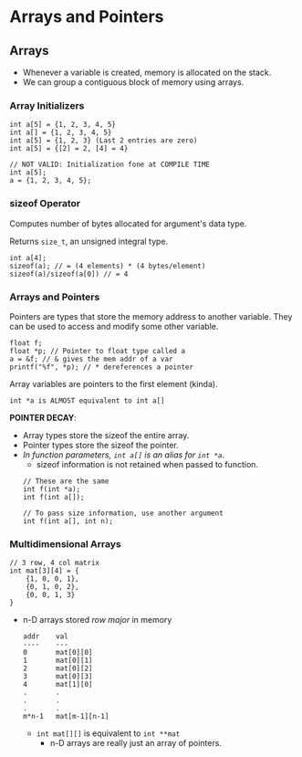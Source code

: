 # Arrays and Pointers

## Arrays

- Whenever a variable is created, memory is allocated on the stack.
- We can group a contiguous block of memory using arrays.

### Array Initializers
```
int a[5] = {1, 2, 3, 4, 5}
int a[] = {1, 2, 3, 4, 5}
int a[5] = {1, 2, 3} (Last 2 entries are zero)
int a[5] = {[2] = 2, [4] = 4}
```

```
// NOT VALID: Initialization fone at COMPILE TIME
int a[5];
a = {1, 2, 3, 4, 5};
```

### sizeof Operator
Computes number of bytes allocated for argument's data type.

Returns `size_t`, an unsigned integral type.

```
int a[4];
sizeof(a); // = (4 elements) * (4 bytes/element)
sizeof(a)/sizeof(a[0]) // = 4
```

### Arrays and Pointers
Pointers are types that store the memory address to another variable. They can be used to access and modify some other variable.
```
float f;
float *p; // Pointer to float type called a
a = &f; // & gives the mem addr of a var
printf("%f", *p); // * dereferences a pointer
```

Array variables are pointers to the first element (kinda).
```
int *a is ALMOST equivalent to int a[]
```
**POINTER DECAY**:
- Array types store the sizeof the entire array.
- Pointer types store the sizeof the pointer.
- *In function parameters, `int a[]` is an alias for `int *a`*.
    - sizeof information is not retained when passed to function.
    ```
    // These are the same
    int f(int *a);
    int f(int a[]);

    // To pass size information, use another argument
    int f(int a[], int n);
    ```

### Multidimensional Arrays
```
// 3 row, 4 col matrix
int mat[3][4] = {
    {1, 0, 0, 1},
    {0, 1, 0, 2},
    {0, 0, 1, 3}
}
```
- n-D arrays stored *row major* in memory
    ```
    addr    val
    ----    ---
    0       mat[0][0]
    1       mat[0][1]
    2       mat[0][2]
    3       mat[0][3]
    4       mat[1][0]
    .       .
    .       .
    .       .
    m*n-1   mat[m-1][n-1]
    ```
    - `int mat[][]` is equivalent to `int **mat`
        - n-D arrays are really just an array of pointers.